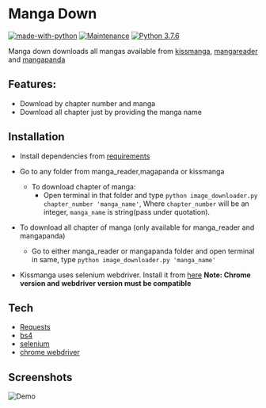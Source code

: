 # Manga Down

[![made-with-python](https://img.shields.io/badge/Made%20with-Python-1f425f.svg)](https://www.python.org/)
[![Maintenance](https://img.shields.io/badge/Maintained%3F-yes-green.svg)](https://github.com/shaikhsajid1111/manga-down/graphs/commit-activity)
[![Python 3.7.6](https://img.shields.io/badge/python-3.7.6-blue.svg)](https://www.python.org/downloads/release/python-376/)





Manga down downloads all mangas available from [kissmanga](http://kissmanga.com), [mangareader](http://mangareader.net) and [mangapanda](http://mangapanda.com)



## Features:
- Download by chapter number and manga
- Download all chapter just by providing the manga name


## Installation
- Install dependencies from [requirements](requirements.txt)

- Go to any folder from manga_reader,magapanda or kissmanga
    - To download chapter of manga:
      - Open terminal in that folder and type ```python image_downloader.py chapter_number 'manga_name'```, Where ```chapter_number``` will be an integer, ```manga_name``` is string(pass under quotation).

- To download all chapter of manga (only available for manga_reader and mangapanda)
    - Go to either manga_reader or mangapanda folder and open terminal in same, type ```python image_downloader.py 'manga_name'```

- Kissmanga uses selenium webdriver. Install it from [here](https://chromedriver.chromium.org/downloads) 
**Note: Chrome version and webdriver version must be compatible**

## Tech

- [Requests](https://requests.readthedocs.io/en/master/)
- [bs4](https://pypi.org/project/beautifulsoup4/)
- [selenium](https://selenium-python.readthedocs.io/)
- [chrome webdriver](https://chromedriver.chromium.org)



## Screenshots

![Demo](screenshots/converttogif.gif)